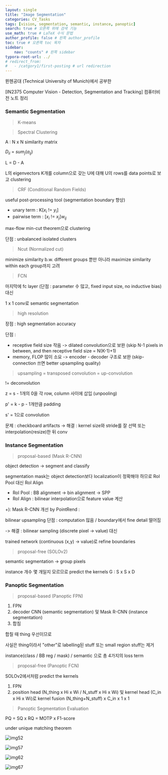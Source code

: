 ```yaml
---
layout: single
title: "Image Segmentation"
categories: CV_Tasks
tags: [vision, segmentation, semantic, instance, panoptic]
search: true # 오른쪽 위에 검색 기능
use_math: true # LaTeX 수식 문법
author_profile: false # 왼쪽 author_profile
toc: true # 오른쪽 toc 목차
sidebar:
    nav: "counts" # 왼쪽 sidebar
typora-root-url: ../
# redirect_from:
#   - /catgory1/first-posting # url redirection
---
```




뮌헨공대 (Technical University of Munich)에서 공부한 

[IN2375 Computer Vision - Detection, Segmentation and Tracking]
컴퓨터비전 노트 정리

### Semantic Segmentation

> K-means

>  Spectral Clustering

A : N x N similarity matrix

$D_{ii}$ = $sum_j$($a_{ij}$)

L = D - A

L의 eigenvectors K개를 column으로 갖는 U에 대해 U의 rows를 data points로 보고 clustering

>  CRF (Conditional Random Fields)

useful post-processing tool (segmentation boundary 향상)

- unary term : K[$x_i$ != $y_i$]
- pairwise term : [$x_i$ != $x_j$]$w_{ij}$

max-flow min-cut theorem으로 clustering

단점 : unbalanced isolated clusters

> Ncut (Normalized cut)

minimize similarity b.w. different groups 뿐만 아니라 maximize similarity within each group까지 고려

> FCN

마지막에 fc layer (단점 : parameter 수 많고, fixed input size, no inductive bias) 대신

1 x 1 conv로 semantic segmentation

> high resolution

장점 : high segmentation accuracy

단점 : 

- receptive field size 작음 -> dilated convolution으로 보완 (skip N-1 pixels in between, and then receptive field size = N(K-1)+1)
- memory, FLOP 많이 소요 -> encoder - decoder 구조로 보완 (skip-connection 쓰면 better upsampling quality)

> upsampling = transposed convolution = up-convolution

!= deconvolution

z = s - 1개의 0을 각 row, column 사이에 삽입 (unpooling)

p' = k - p - 1개만큼 padding

s' = 1으로 convolution

문제 : checkboard artifacts -> 해결 : kernel size와 stride를 잘 선택 또는 interpolation(resize)한 뒤 conv

### Instance Segmentation

>proposal-based (Mask R-CNN)

object detection -> segment and classify

segmentation mask는 object detection보다 localization이 정확해야 하므로 RoI Pool 대신 RoI Align

- RoI Pool : BB alignment -> bin alignment -> SPP
- RoI Align : bilinear interpolation으로 feature value 계산 

+): Mask R-CNN 개선 by PointRend :

bilinear upsampling 단점 : computation 많음 / boundary에서 fine detail 떨어짐

-> 해결 : bilinear sampling (discrete pixel -> value) 대신 

trained network (continuous (x,y) -> value)로 refine boundaries

> proposal-free (SOLOv2)

semantic segmentation -> group pixels

instance 개수 몇 개일지 모르므로 predict the kernels G : S x S x D

### Panoptic Segmentation

> proposal-based (Panoptic FPN)

1. FPN
2. decoder CNN (semantic segmentation) 및 Mask R-CNN (instance segmentation)
3. 합침  

합칠 때 thing 우선이므로 

사실은 thing이라서 "other"로 labelling된 stuff 또는 small region stuff는 제거

instance(class / BB reg / mask) / semantic 으로 총 4가지의 loss term

> proposal-free (Panoptic FCN)

SOLOv2에서처럼 predict the kernels

1. FPN
2. position head (N_thing x Hi x Wi / N_stuff x Hi x Wi) 및 kernel head (C_in x Hi x Wi)로 kernel fusion (N_thing+N_stuff) x C_in x 1 x 1

>Panoptic Segmentation Evaluation 

PQ = SQ x RQ = MOTP x F1-score  

under unique matching theorem

![img52](/images/2024-03-01-image-segmentation/img52.jpg)

![img57](/images/2024-03-01-image-segmentation/img57.jpg)

![img62](/images/2024-03-01-image-segmentation/img62.jpg)

![img67](/images/2024-03-01-image-segmentation/img67.jpg)
